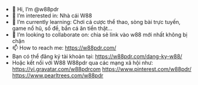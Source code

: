 - 👋 Hi, I’m @w88pdr
- 👀 I’m interested in: Nhà cái W88
- 🌱 I’m currently learning: Chơi cá cược thể thao, sòng bài trực tuyến, game nổ hũ, số đề, bắn cá ăn tiền thật...
- 💞️ I’m looking to collaborate on: chia sẻ link vào w88 mới nhất không bị chặn
- 📫 How to reach me: https://w88pdr.com/
- Bạn có thể đăng ký tài khoản tại: https://w88pdr.com/dang-ky-w88/
- Hoặc kết nối với W88 W88pdr qua các mạng xã hội như:
    https://vi.gravatar.com/w88pdrcom
    https://www.pinterest.com/w88pdr/
    https://www.pearltrees.com/w88pdr

<!---
w88pdr/w88pdr is a ✨ special ✨ repository because its `README.md` (this file) appears on your GitHub profile.
You can click the Preview link to take a look at your changes.
--->
